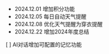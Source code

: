- 2024.12.01 增加积分功能
- 2024.12.05 每日自动天气提醒
- 2024.12.08 优化天气提醒为穿衣提醒
- 2024.12.22 增加2024年度总结

[ ] AI对话增加可配置的记忆功能
